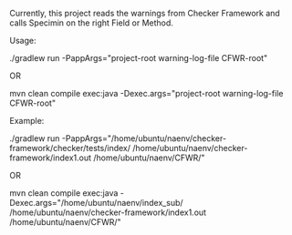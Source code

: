 Currently, this project reads the warnings from Checker Framework and calls Specimin on the right Field or Method.

Usage:

./gradlew run -PappArgs="project-root warning-log-file CFWR-root"

OR

mvn clean compile exec:java -Dexec.args="project-root warning-log-file CFWR-root"

Example:

./gradlew run -PappArgs="/home/ubuntu/naenv/checker-framework/checker/tests/index/ /home/ubuntu/naenv/checker-framework/index1.out /home/ubuntu/naenv/CFWR/"

OR

mvn clean compile exec:java -Dexec.args="/home/ubuntu/naenv/index_sub/ /home/ubuntu/naenv/checker-framework/index1.out /home/ubuntu/naenv/CFWR/"
